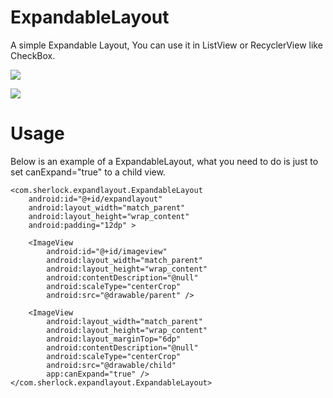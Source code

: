 # ExpandableLayout 

A simple Expandable Layout, You can use it in ListView or RecyclerView like CheckBox.

![](https://github.com/KyoSherlock/ExpandableLayout/raw/master/screenshots/1.png)

![](http://d.picphotos.baidu.com/album/s=900;q=90/sign=3386d605a9c3793179688a29dbffc678/b3b7d0a20cf431ad8099573a4d36acaf2edd986d.jpg)

# Usage

Below is an example of a ExpandableLayout, what you need to do is just to set canExpand="true" to a child view.

    <com.sherlock.expandlayout.ExpandableLayout
        android:id="@+id/expandlayout"
        android:layout_width="match_parent"
        android:layout_height="wrap_content"
        android:padding="12dp" >

        <ImageView
            android:id="@+id/imageview"
            android:layout_width="match_parent"
            android:layout_height="wrap_content"
            android:contentDescription="@null"
            android:scaleType="centerCrop"
            android:src="@drawable/parent" />

        <ImageView
            android:layout_width="match_parent"
            android:layout_height="wrap_content"
            android:layout_marginTop="6dp"
            android:contentDescription="@null"
            android:scaleType="centerCrop"
            android:src="@drawable/child"
            app:canExpand="true" />
    </com.sherlock.expandlayout.ExpandableLayout>
